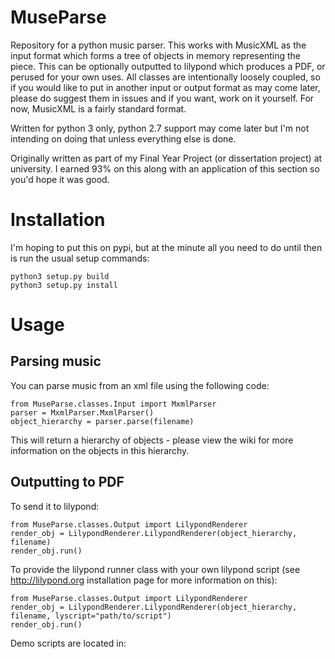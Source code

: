 # MuseParse
Repository for a python music parser. This works with MusicXML as the input format which forms a tree of objects in memory representing the piece. This can be optionally outputted to lilypond which produces a PDF, or perused for your own uses. All classes are intentionally loosely coupled, so if you would like to put in another input or output format as may come later, please do suggest them in issues and if you want, work on it yourself. For now, MusicXML is a fairly standard format. 

Written for python 3 only, python 2.7 support may come later but I'm not intending on doing that unless everything else is done.

Originally written as part of my Final Year Project (or dissertation project) at university. I earned 93% on this along with an application of this section so you'd hope it was good.

# Installation
I'm hoping to put this on pypi, but at the minute all you need to do until then is run the usual setup commands:
``` 
python3 setup.py build
python3 setup.py install
```

# Usage
## Parsing music
You can parse music from an xml file using the following code:
```
from MuseParse.classes.Input import MxmlParser
parser = MxmlParser.MxmlParser()
object_hierarchy = parser.parse(filename)
```
This will return a hierarchy of objects - please view the wiki for more information on the objects in this hierarchy.

## Outputting to PDF
To send it to lilypond:
```
from MuseParse.classes.Output import LilypondRenderer
render_obj = LilypondRenderer.LilypondRenderer(object_hierarchy, filename)
render_obj.run()
```
To provide the lilypond runner class with your own lilypond script (see http://lilypond.org installation page for more information on this):
```
from MuseParse.classes.Output import LilypondRenderer
render_obj = LilypondRenderer.LilypondRenderer(object_hierarchy, filename, lyscript="path/to/script")
render_obj.run()
```
Demo scripts are located in:

